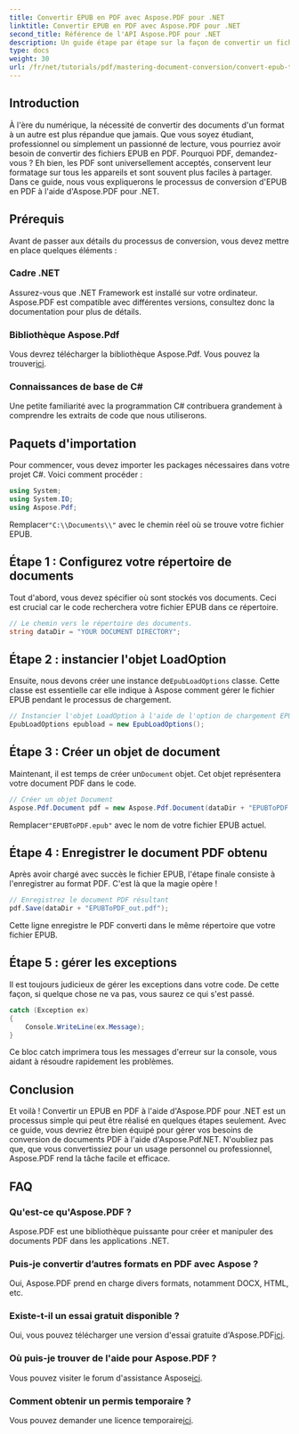 ```yaml
---
title: Convertir EPUB en PDF avec Aspose.PDF pour .NET
linktitle: Convertir EPUB en PDF avec Aspose.PDF pour .NET
second_title: Référence de l'API Aspose.PDF pour .NET
description: Un guide étape par étape sur la façon de convertir un fichier EPUB en PDF à l'aide d'Aspose.PDF pour .NET. Simple, efficace et parfait pour tous les utilisateurs.
type: docs
weight: 30
url: /fr/net/tutorials/pdf/mastering-document-conversion/convert-epub-to-pdf/
---
```

## Introduction

À l'ère du numérique, la nécessité de convertir des documents d'un format à un autre est plus répandue que jamais. Que vous soyez étudiant, professionnel ou simplement un passionné de lecture, vous pourriez avoir besoin de convertir des fichiers EPUB en PDF. Pourquoi PDF, demandez-vous ? Eh bien, les PDF sont universellement acceptés, conservent leur formatage sur tous les appareils et sont souvent plus faciles à partager. Dans ce guide, nous vous expliquerons le processus de conversion d'EPUB en PDF à l'aide d'Aspose.PDF pour .NET.

## Prérequis

Avant de passer aux détails du processus de conversion, vous devez mettre en place quelques éléments :

### Cadre .NET

Assurez-vous que .NET Framework est installé sur votre ordinateur. Aspose.PDF est compatible avec différentes versions, consultez donc la documentation pour plus de détails.

### Bibliothèque Aspose.Pdf

 Vous devrez télécharger la bibliothèque Aspose.Pdf. Vous pouvez la trouver[ici](https://releases.aspose.com/pdf/net/).

### Connaissances de base de C#

Une petite familiarité avec la programmation C# contribuera grandement à comprendre les extraits de code que nous utiliserons.

## Paquets d'importation

Pour commencer, vous devez importer les packages nécessaires dans votre projet C#. Voici comment procéder :

```csharp
using System;
using System.IO;
using Aspose.Pdf;
```

 Remplacer`"C:\\Documents\\"` avec le chemin réel où se trouve votre fichier EPUB.

## Étape 1 : Configurez votre répertoire de documents

Tout d'abord, vous devez spécifier où sont stockés vos documents. Ceci est crucial car le code recherchera votre fichier EPUB dans ce répertoire.

```csharp
// Le chemin vers le répertoire des documents.
string dataDir = "YOUR DOCUMENT DIRECTORY";
```

## Étape 2 : instancier l'objet LoadOption

 Ensuite, nous devons créer une instance de`EpubLoadOptions` classe. Cette classe est essentielle car elle indique à Aspose comment gérer le fichier EPUB pendant le processus de chargement.

```csharp
// Instancier l'objet LoadOption à l'aide de l'option de chargement EPUB
EpubLoadOptions epubload = new EpubLoadOptions();
```

## Étape 3 : Créer un objet de document

Maintenant, il est temps de créer un`Document` objet. Cet objet représentera votre document PDF dans le code.

```csharp
// Créer un objet Document
Aspose.Pdf.Document pdf = new Aspose.Pdf.Document(dataDir + "EPUBToPDF.epub", epubload);
```

 Remplacer`"EPUBToPDF.epub"` avec le nom de votre fichier EPUB actuel.

## Étape 4 : Enregistrer le document PDF obtenu

Après avoir chargé avec succès le fichier EPUB, l'étape finale consiste à l'enregistrer au format PDF. C'est là que la magie opère !

```csharp
// Enregistrez le document PDF résultant
pdf.Save(dataDir + "EPUBToPDF_out.pdf");
```

Cette ligne enregistre le PDF converti dans le même répertoire que votre fichier EPUB.

## Étape 5 : gérer les exceptions

Il est toujours judicieux de gérer les exceptions dans votre code. De cette façon, si quelque chose ne va pas, vous saurez ce qui s'est passé.

```csharp
catch (Exception ex)
{
    Console.WriteLine(ex.Message);
}
```

Ce bloc catch imprimera tous les messages d'erreur sur la console, vous aidant à résoudre rapidement les problèmes.

## Conclusion

Et voilà ! Convertir un EPUB en PDF à l'aide d'Aspose.PDF pour .NET est un processus simple qui peut être réalisé en quelques étapes seulement. Avec ce guide, vous devriez être bien équipé pour gérer vos besoins de conversion de documents PDF à l'aide d'Aspose.Pdf.NET. N'oubliez pas que, que vous convertissiez pour un usage personnel ou professionnel, Aspose.PDF rend la tâche facile et efficace.

## FAQ

### Qu'est-ce qu'Aspose.PDF ?
Aspose.PDF est une bibliothèque puissante pour créer et manipuler des documents PDF dans les applications .NET.

### Puis-je convertir d’autres formats en PDF avec Aspose ?
Oui, Aspose.PDF prend en charge divers formats, notamment DOCX, HTML, etc.

### Existe-t-il un essai gratuit disponible ?
 Oui, vous pouvez télécharger une version d'essai gratuite d'Aspose.PDF[ici](https://releases.aspose.com/).

### Où puis-je trouver de l'aide pour Aspose.PDF ?
 Vous pouvez visiter le forum d'assistance Aspose[ici](https://forum.aspose.com/c/pdf/10).

### Comment obtenir un permis temporaire ?
 Vous pouvez demander une licence temporaire[ici](https://purchase.conholdate.com/temporary-license/).